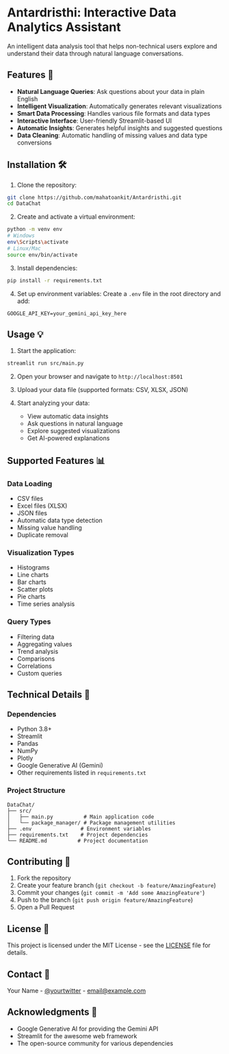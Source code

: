 # Antardristhi: Interactive Data Analytics Assistant

An intelligent data analysis tool that helps non-technical users explore and understand their data through natural language conversations.

## Features 🌟

- **Natural Language Queries**: Ask questions about your data in plain English
- **Intelligent Visualization**: Automatically generates relevant visualizations
- **Smart Data Processing**: Handles various file formats and data types
- **Interactive Interface**: User-friendly Streamlit-based UI
- **Automatic Insights**: Generates helpful insights and suggested questions
- **Data Cleaning**: Automatic handling of missing values and data type conversions

## Installation 🛠️

1. Clone the repository:
```bash
git clone https://github.com/mahatoankit/Antardristhi.git
cd DataChat
```

2. Create and activate a virtual environment:
```bash
python -m venv env
# Windows
env\Scripts\activate
# Linux/Mac
source env/bin/activate
```

3. Install dependencies:
```bash
pip install -r requirements.txt
```

4. Set up environment variables:
Create a `.env` file in the root directory and add:
```env
GOOGLE_API_KEY=your_gemini_api_key_here
```

## Usage 💡

1. Start the application:
```bash
streamlit run src/main.py
```

2. Open your browser and navigate to `http://localhost:8501`

3. Upload your data file (supported formats: CSV, XLSX, JSON)

4. Start analyzing your data:
   - View automatic data insights
   - Ask questions in natural language
   - Explore suggested visualizations
   - Get AI-powered explanations

## Supported Features 📊

### Data Loading
- CSV files
- Excel files (XLSX)
- JSON files
- Automatic data type detection
- Missing value handling
- Duplicate removal

### Visualization Types
- Histograms
- Line charts
- Bar charts
- Scatter plots
- Pie charts
- Time series analysis

### Query Types
- Filtering data
- Aggregating values
- Trend analysis
- Comparisons
- Correlations
- Custom queries

## Technical Details 🔧

### Dependencies
- Python 3.8+
- Streamlit
- Pandas
- NumPy
- Plotly
- Google Generative AI (Gemini)
- Other requirements listed in `requirements.txt`

### Project Structure
```
DataChat/
├── src/
│   ├── main.py          # Main application code
│   └── package_manager/ # Package management utilities
├── .env                # Environment variables
├── requirements.txt    # Project dependencies
└── README.md          # Project documentation
```

## Contributing 🤝

1. Fork the repository
2. Create your feature branch (`git checkout -b feature/AmazingFeature`)
3. Commit your changes (`git commit -m 'Add some AmazingFeature'`)
4. Push to the branch (`git push origin feature/AmazingFeature`)
5. Open a Pull Request

## License 📝

This project is licensed under the MIT License - see the [LICENSE](LICENSE) file for details.

## Contact 📧

Your Name - [@yourtwitter](https://twitter.com/mahatoankit) - email@example.com


## Acknowledgments 🙏

- Google Generative AI for providing the Gemini API
- Streamlit for the awesome web framework
- The open-source community for various dependencies
